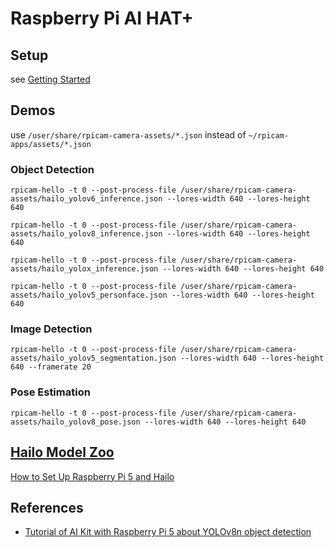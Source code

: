 # Raspberry Pi AI HAT+

## Setup

see [Getting Started](https://www.raspberrypi.com/documentation/computers/ai.html)

## Demos

use `/user/share/rpicam-camera-assets/*.json` instead of `~/rpicam-apps/assets/*.json`

### Object Detection

```
rpicam-hello -t 0 --post-process-file /user/share/rpicam-camera-assets/hailo_yolov6_inference.json --lores-width 640 --lores-height 640
```

```
rpicam-hello -t 0 --post-process-file /user/share/rpicam-camera-assets/hailo_yolov8_inference.json --lores-width 640 --lores-height 640
```

```
rpicam-hello -t 0 --post-process-file /user/share/rpicam-camera-assets/hailo_yolox_inference.json --lores-width 640 --lores-height 640
```

```
rpicam-hello -t 0 --post-process-file /user/share/rpicam-camera-assets/hailo_yolov5_personface.json --lores-width 640 --lores-height 640
```

### Image Detection

```
rpicam-hello -t 0 --post-process-file /user/share/rpicam-camera-assets/hailo_yolov5_segmentation.json --lores-width 640 --lores-height 640 --framerate 20
```

### Pose Estimation

```
rpicam-hello -t 0 --post-process-file /user/share/rpicam-camera-assets/hailo_yolov8_pose.json --lores-width 640 --lores-height 640
```

## [Hailo Model Zoo](https://github.com/hailo-ai/hailo_model_zoo/tree/master)

[How to Set Up Raspberry Pi 5 and Hailo](https://github.com/hailo-ai/hailo-rpi5-examples/blob/main/doc/install-raspberry-pi5.md#how-to-set-up-raspberry-pi-5-and-hailo-8l)

## References

* [Tutorial of AI Kit with Raspberry Pi 5 about YOLOv8n object detection](https://wiki.seeedstudio.com/tutorial_of_ai_kit_with_raspberrypi5_about_yolov8n_object_detection/)
